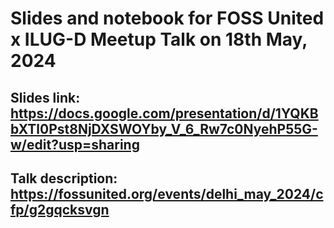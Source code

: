 # Slides and notebook for FOSS United x ILUG-D Meetup Talk on 18th May, 2024

## Slides link: https://docs.google.com/presentation/d/1YQKBbXTl0Pst8NjDXSWOYby_V_6_Rw7c0NyehP55G-w/edit?usp=sharing

## Talk description: https://fossunited.org/events/delhi_may_2024/cfp/g2gqcksvgn
